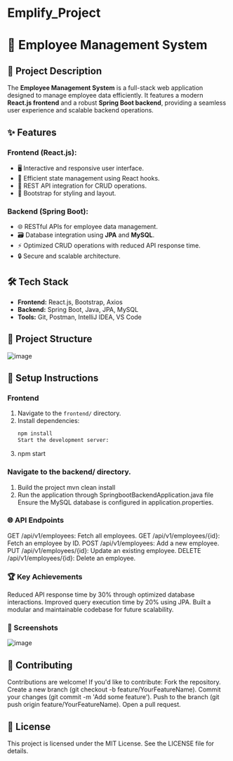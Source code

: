 # Emplify_Project
# 🚀 Employee Management System

## 📝 Project Description

The **Employee Management System** is a full-stack web application designed to manage employee data efficiently. It features a modern **React.js frontend** and a robust **Spring Boot backend**, providing a seamless user experience and scalable backend operations.

## ✨ Features

### **Frontend (React.js):**
- 🖥️ Interactive and responsive user interface.
- 🧠 Efficient state management using React hooks.
- 🔄 REST API integration for CRUD operations.
- 🎨 Bootstrap for styling and layout.

### **Backend (Spring Boot):**
- 🌐 RESTful APIs for employee data management.
- 🗃️ Database integration using **JPA** and **MySQL**.
- ⚡ Optimized CRUD operations with reduced API response time.
- 🔒 Secure and scalable architecture.

## 🛠️ Tech Stack

- **Frontend:** React.js, Bootstrap, Axios
- **Backend:** Spring Boot, Java, JPA, MySQL
- **Tools:** Git, Postman, IntelliJ IDEA, VS Code

## 📂 Project Structure
![image](https://github.com/user-attachments/assets/b6267223-08b3-4e48-bfec-853cbf59e7e9)



## 🚀 Setup Instructions

### **Frontend**
1. Navigate to the `frontend/` directory.
2. Install dependencies:
   ```bash
   npm install
   Start the development server:
3. npm start

### Navigate to the backend/ directory.
1) Build the project
mvn clean install
2) Run the application through SpringbootBackendApplication.java file
Ensure the MySQL database is configured in application.properties.

### 🌐 API Endpoints
GET /api/v1/employees: Fetch all employees.
GET /api/v1/employees/{id}: Fetch an employee by ID.
POST /api/v1/employees: Add a new employee.
PUT /api/v1/employees/{id}: Update an existing employee.
DELETE /api/v1/employees/{id}: Delete an employee.

### 🏆 Key Achievements
Reduced API response time by 30% through optimized database interactions.
Improved query execution time by 20% using JPA.
Built a modular and maintainable codebase for future scalability.

### 📸 Screenshots
![image](https://github.com/user-attachments/assets/5449419e-bd9c-432d-a5d4-382cb25a8442)


## 🤝 Contributing
Contributions are welcome! If you'd like to contribute:
Fork the repository.
Create a new branch (git checkout -b feature/YourFeatureName).
Commit your changes (git commit -m 'Add some feature').
Push to the branch (git push origin feature/YourFeatureName).
Open a pull request.

## 📜 License
This project is licensed under the MIT License. See the LICENSE file for details.

